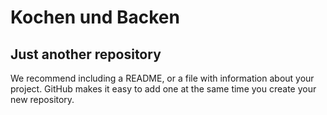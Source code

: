 # Kochen und Backen

## Just another repository

We recommend including a README, or a file with information about your project. GitHub makes it easy to add one at the same time you create your new repository.
